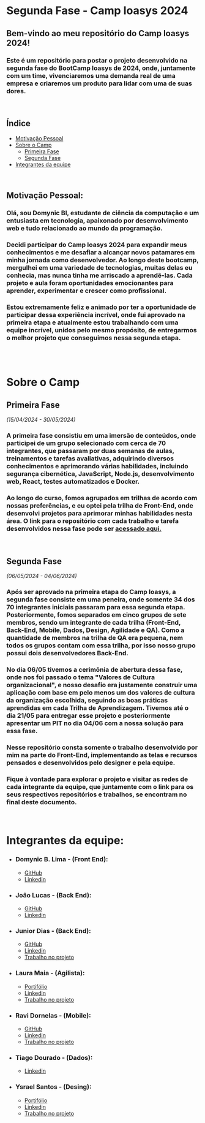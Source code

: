 # **Segunda Fase - Camp Ioasys 2024**

## **Bem-vindo ao meu repositório do Camp Ioasys 2024!**

### Este é um repositório para postar o projeto desenvolvido na segunda fase do BootCamp Ioasys de 2024, onde, juntamente com um time, vivenciaremos uma demanda real de uma empresa e criaremos um produto para lidar com uma de suas dores.

<br>

## **Índice**
- [Motivação Pessoal](#motivação-pessoal)
- [Sobre o Camp](#sobre-o-camp)
  - [Primeira Fase](#primeira-fase)
  - [Segunda Fase](#segunda-fase)
- [Integrantes da equipe](#integrantes-da-equipe)

<br>

## **Motivação Pessoal:**

### Olá, sou Domynic Bl, estudante de ciência da computação e um entusiasta em tecnologia, apaixonado por desenvolvimento web e tudo relacionado ao mundo da programação.

### Decidi participar do Camp Ioasys 2024 para expandir meus conhecimentos e me desafiar a alcançar novos patamares em minha jornada como desenvolvedor. Ao longo deste bootcamp, mergulhei em uma variedade de tecnologias, muitas delas eu conhecia, mas nunca tinha me arriscado a aprendê-las. Cada projeto e aula foram oportunidades emocionantes para aprender, experimentar e crescer como profissional. 

### Estou extremamente feliz e animado por ter a oportunidade de participar dessa experiência incrível, onde fui aprovado na primeira etapa e atualmente estou trabalhando com uma equipe incrível, unidos pelo mesmo propósito, de entregarmos o melhor projeto que conseguimos nessa segunda etapa.

<br><br>

# **Sobre o Camp** 

## **Primeira Fase**
*(15/04/2024 - 30/05/2024)*

### A primeira fase consistiu em uma imersão de conteúdos, onde participei de um grupo selecionado com cerca de 70 integrantes, que passaram por duas semanas de aulas, treinamentos e tarefas avaliativas, adquirindo diversos conhecimentos e aprimorando várias habilidades, incluindo segurança cibernética, JavaScript, Node.js, desenvolvimento web, React, testes automatizados e Docker.

### Ao longo do curso, fomos agrupados em trilhas de acordo com nossas preferências, e eu optei pela trilha de Front-End, onde desenvolvi projetos para aprimorar minhas habilidades nesta área. O link para o repositório com cada trabalho e tarefa desenvolvidos nessa fase pode ser [acessado aqui.](https://github.com/DomynicBl/Camp_Ioasys-2024)

<br>

## **Segunda Fase**

*(06/05/2024 - 04/06/2024)*

### Após ser aprovado na primeira etapa do Camp Ioasys, a segunda fase consiste em uma peneira, onde somente 34 dos 70 integrantes iniciais passaram para essa segunda etapa. Posteriormente, fomos separados em cinco grupos de sete membros, sendo um integrante de cada trilha (Front-End, Back-End, Mobile, Dados, Design, Agilidade e QA). Como a quantidade de membros na trilha de QA era pequena, nem todos os grupos contam com essa trilha, por isso nosso grupo possui dois desenvolvedores Back-End.

### No dia 06/05 tivemos a cerimônia de abertura dessa fase, onde nos foi passado o tema **"Valores de Cultura organizacional"**, e nosso desafio era justamente construir uma aplicação com base em pelo menos um dos valores de cultura da organização escolhida, seguindo as boas práticas aprendidas em cada Trilha de Aprendizagem. Tivemos até o dia 21/05 para entregar esse projeto e posteriormente apresentar um PIT no dia 04/06 com a nossa solução para essa fase.

### Nesse repositório consta somente o trabalho desenvolvido por mim na parte do Front-End, implementando as telas e recursos pensados e desenvolvidos pelo designer e pela equipe.

### Fique à vontade para explorar o projeto e visitar as redes de cada integrante da equipe, que juntamente com o link para os seus respectivos repositórios e trabalhos, se encontram no final deste documento.

<br>

# **Integrantes da equipe:**

- ### Domynic B. Lima - (Front End):
  - [GitHub](https://github.com/DomynicBl)
  - [Linkedin](https://www.linkedin.com/in/domynic-dev/)

- ### João Lucas - (Back End):
  - [GitHub]()
  - [Linkedin](https://www.linkedin.com/in/jo%C3%A3o-lucas-benhami-8002391b6/)

- ### Junior Dias - (Back End):
  - [GitHub](https://github.com/diasjunio)
  - [Linkedin](https://www.linkedin.com/in/j%C3%BAnio-dias-967631152/)
  - [Trabalho no projeto](https://github.com/diasjunio/future-burguer)

- ### Laura Maia - (Agilista):
  - [Portifólio](https://www.behance.net/lauramaia9)
  - [Linkedin](https://www.linkedin.com/in/laura-maia4/)
  - [Trabalho no projeto](https://miro.com/welcomeonboard/ZUtpUTlIaGY3eUtxb3kxQVNNSGdkUjd5SmJZTjlUTGhiczZ0VVAwM2JRVWZtYkhhVlVodDJjUU5NOXNiMkthZnwzNDU4NzY0NTUxNTA5Mjk0ODMyfDI=?share_link_id=40077264703)

- ### Ravi Dornelas - (Mobile):
  - [GitHub](https://github.com/rav1silva)
  - [Linkedin](https://www.linkedin.com/in/ravi-dornelas-e-silva-b51017232?utm_source=share&utm_campaign=share_via&utm_content=profile&utm_medium=android_app)
  - [Trabalho no projeto](https://github.com/rav1silva/BKprojeto-main--1-)

- ### Tiago Dourado - (Dados):
  - [Linkedin](https://www.linkedin.com/in/tiagodourado?utm_source=share&utm_campaign=share_via&utm_content=profile&utm_medium=android_app)

- ### Ysrael Santos - (Desing):
  - [Portifólio](https://www.behance.net/ysraelsant)
  - [Linkedin](https://www.linkedin.com/in/ysrael-santos-5b38a6210/)
  - [Trabalho no projeto](https://www.figma.com/file/zci7vjV3BPgl70y5BRkj2i/Projeto-BKFuture?type=design&node-id=0-1&mode=design&t=W5v5sIzrtZHfhh3a-0)

<br>